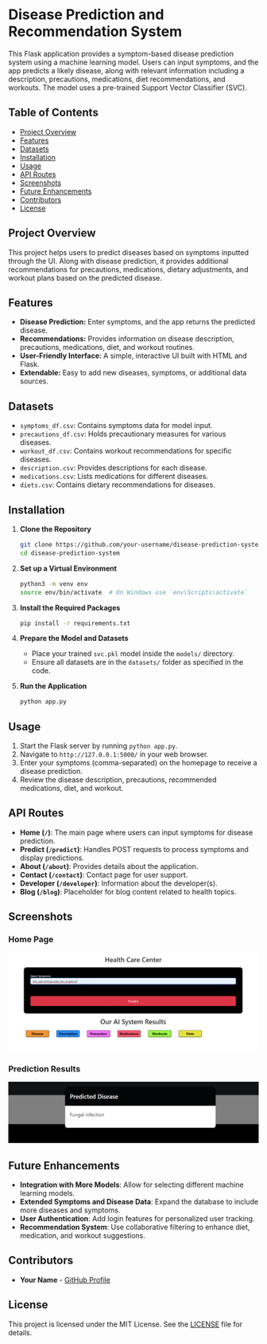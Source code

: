 # Disease Prediction and Recommendation System

This Flask application provides a symptom-based disease prediction system using a machine learning model. Users can input symptoms, and the app predicts a likely disease, along with relevant information including a description, precautions, medications, diet recommendations, and workouts. The model uses a pre-trained Support Vector Classifier (SVC).

## Table of Contents
- [Project Overview](#project-overview)
- [Features](#features)
- [Datasets](#datasets)
- [Installation](#installation)
- [Usage](#usage)
- [API Routes](#api-routes)
- [Screenshots](#screenshots)
- [Future Enhancements](#future-enhancements)
- [Contributors](#contributors)
- [License](#license)

## Project Overview

This project helps users to predict diseases based on symptoms inputted through the UI. Along with disease prediction, it provides additional recommendations for precautions, medications, dietary adjustments, and workout plans based on the predicted disease.

## Features

- **Disease Prediction:** Enter symptoms, and the app returns the predicted disease.
- **Recommendations:** Provides information on disease description, precautions, medications, diet, and workout routines.
- **User-Friendly Interface:** A simple, interactive UI built with HTML and Flask.
- **Extendable:** Easy to add new diseases, symptoms, or additional data sources.
  
## Datasets

- `symptoms_df.csv`: Contains symptoms data for model input.
- `precautions_df.csv`: Holds precautionary measures for various diseases.
- `workout_df.csv`: Contains workout recommendations for specific diseases.
- `description.csv`: Provides descriptions for each disease.
- `medications.csv`: Lists medications for different diseases.
- `diets.csv`: Contains dietary recommendations for diseases.

## Installation

1. **Clone the Repository**
    ```bash
    git clone https://github.com/your-username/disease-prediction-system.git
    cd disease-prediction-system
    ```

2. **Set up a Virtual Environment**
    ```bash
    python3 -m venv env
    source env/bin/activate  # On Windows use `env\Scripts\activate`
    ```

3. **Install the Required Packages**
    ```bash
    pip install -r requirements.txt
    ```

4. **Prepare the Model and Datasets**
   - Place your trained `svc.pkl` model inside the `models/` directory.
   - Ensure all datasets are in the `datasets/` folder as specified in the code.

5. **Run the Application**
    ```bash
    python app.py
    ```

## Usage

1. Start the Flask server by running `python app.py`.
2. Navigate to `http://127.0.0.1:5000/` in your web browser.
3. Enter your symptoms (comma-separated) on the homepage to receive a disease prediction.
4. Review the disease description, precautions, recommended medications, diet, and workout.

## API Routes

- **Home (`/`)**: The main page where users can input symptoms for disease prediction.
- **Predict (`/predict`)**: Handles POST requests to process symptoms and display predictions.
- **About (`/about`)**: Provides details about the application.
- **Contact (`/contact`)**: Contact page for user support.
- **Developer (`/developer`)**: Information about the developer(s).
- **Blog (`/blog`)**: Placeholder for blog content related to health topics.

## Screenshots

### Home Page
![Home Page](ss/home_page.png)

### Prediction Results
![Prediction Results](ss/prediction_results.png)

## Future Enhancements

- **Integration with More Models**: Allow for selecting different machine learning models.
- **Extended Symptoms and Disease Data**: Expand the database to include more diseases and symptoms.
- **User Authentication**: Add login features for personalized user tracking.
- **Recommendation System**: Use collaborative filtering to enhance diet, medication, and workout suggestions.

## Contributors

- **Your Name** - [GitHub Profile](https://github.com/Jonam-2004)

## License

This project is licensed under the MIT License. See the [LICENSE](LICENSE) file for details.
